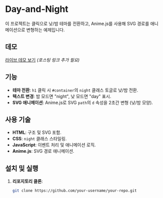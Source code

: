 # Day-and-Night

이 프로젝트는 클릭으로 낮/밤 테마를 전환하고, Anime.js를 사용해 SVG 경로를 애니메이션으로 변형하는 예제입니다.

## 데모
[라이브 데모 보기](https://your-demo-link-here.com) *(호스팅 링크 추가 필요)*

## 기능
- **테마 전환**: `h1` 클릭 시 `#container`의 `night` 클래스 토글로 낮/밤 전환.
- **텍스트 변경**: 밤 모드면 "night", 낮 모드면 "day" 표시.
- **SVG 애니메이션**: Anime.js로 SVG `path`의 `d` 속성을 2초간 변형 (낮/밤 모양).

## 사용 기술
- **HTML**: 구조 및 SVG 포함.
- **CSS**: `night` 클래스 스타일링.
- **JavaScript**: 이벤트 처리 및 애니메이션 로직.
- **Anime.js**: SVG 경로 애니메이션.

## 설치 및 실행
1. **리포지토리 클론**:
   ```bash
   git clone https://github.com/your-username/your-repo.git
